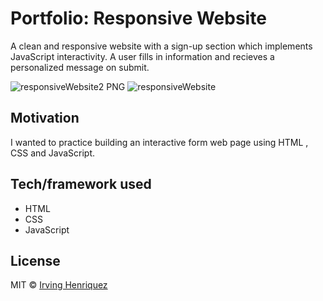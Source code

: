 # Portfolio: Responsive Website

A clean and responsive website with a sign-up section which implements JavaScript interactivity. A user fills in information and recieves a personalized message on submit.

![responsiveWebsite2 PNG](https://user-images.githubusercontent.com/69181038/99624304-0d813100-29fc-11eb-9902-973f01fefb27.jpg)
![responsiveWebsite](https://user-images.githubusercontent.com/69181038/99627870-17f2f900-2a03-11eb-8b6f-b2cbb78a5c29.gif)



## Motivation

I wanted to practice building an interactive form web page using HTML , CSS and JavaScript.  

## Tech/framework used
- HTML
- CSS
- JavaScript


## License
MIT © [Irving Henriquez]()
